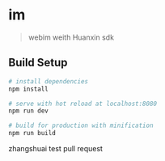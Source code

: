 # im

> webim weith Huanxin sdk

## Build Setup

``` bash
# install dependencies
npm install

# serve with hot reload at localhost:8080
npm run dev

# build for production with minification
npm run build
```
zhangshuai test pull request



